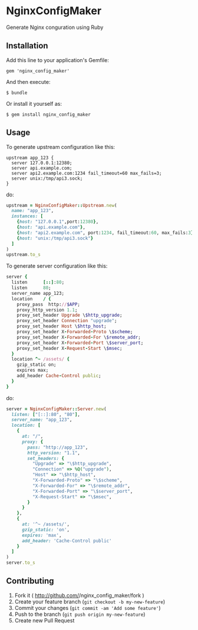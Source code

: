 # NginxConfigMaker

Generate Nginx conguration using Ruby

## Installation

Add this line to your application's Gemfile:

    gem 'nginx_config_maker'

And then execute:

    $ bundle

Or install it yourself as:

    $ gem install nginx_config_maker

## Usage

To generate upstream configuration like this:

```
upstream app_123 {
  server 127.0.0.1:12380;
  server api.example.com;
  server api2.example.com:1234 fail_timeout=60 max_fails=3;
  server unix:/tmp/api3.sock;
}
```

do:

```ruby
upstream = NginxConfigMaker::Upstream.new(
  name: "app_123",
  instances: [
    {host: "127.0.0.1",port:12380},
    {host: "api.example.com"},
    {host: "api2.example.com", port:1234, fail_timeout:60, max_fails:3}
    {host: "unix:/tmp/api3.sock"}
  ]
)
upstream.to_s
```

To generate server configuration like this:

```ruby
server {
  listen      [::]:80;
  listen      80;
  server_name app_123;
  location    / {
    proxy_pass  http://$APP;
    proxy_http_version 1.1;
    proxy_set_header Upgrade \$http_upgrade;
    proxy_set_header Connection "upgrade";
    proxy_set_header Host \$http_host;
    proxy_set_header X-Forwarded-Proto \$scheme;
    proxy_set_header X-Forwarded-For \$remote_addr;
    proxy_set_header X-Forwarded-Port \$server_port;
    proxy_set_header X-Request-Start \$msec;
  }
  location ^~ /assets/ {
    gzip_static on;
    expires max;
    add_header Cache-Control public;
  }
}
```

do:

```ruby
server = NginxConfigMaker::Server.new(
  listen: ["[::]:80", "80"],
  server_name: "app_123",
  location: [
    {
      at: "/",
      proxy: {
        pass: "http://app_123",
        http_version: "1.1",
        set_headers: {
          "Upgrade" => "\$http_upgrade",
          "Connection" => %Q("upgrade"),
          "Host" => "\$http_host",
          "X-Forwarded-Proto" => "\$scheme",
          "X-Forwarded-For" => "\$remote_addr",
          "X-Forwarded-Port" => "\$server_port",
          "X-Request-Start" => "\$msec",
        }
      }
    },
    {
      at: '^~ /assets/',
      gzip_static: 'on',
      expires: 'max',
      add_header: 'Cache-Control public'
    }
  ]
)
server.to_s
```

## Contributing

1. Fork it ( http://github.com/<my-github-username>/nginx_config_maker/fork )
2. Create your feature branch (`git checkout -b my-new-feature`)
3. Commit your changes (`git commit -am 'Add some feature'`)
4. Push to the branch (`git push origin my-new-feature`)
5. Create new Pull Request
